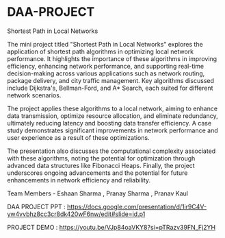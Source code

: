 # DAA-PROJECT
Shortest Path in Local Networks

The mini project titled "Shortest Path in Local Networks" explores the application of shortest path algorithms in optimizing local network performance. It highlights the importance of these algorithms in improving efficiency, enhancing network performance, and supporting real-time decision-making across various applications such as network routing, package delivery, and city traffic management. Key algorithms discussed include Dijkstra's, Bellman-Ford, and A* Search, each suited for different network scenarios.

The project applies these algorithms to a local network, aiming to enhance data transmission, optimize resource allocation, and eliminate redundancy, ultimately reducing latency and boosting data transfer efficiency. A case study demonstrates significant improvements in network performance and user experience as a result of these optimizations.

The presentation also discusses the computational complexity associated with these algorithms, noting the potential for optimization through advanced data structures like Fibonacci Heaps. Finally, the project underscores ongoing advancements and the potential for future enhancements in network efficiency and reliability.

Team Members - 
  Eshaan Sharma ,
  Pranay Sharma ,
  Pranav Kaul
  
DAA PROJECT PPT : 
https://docs.google.com/presentation/d/1ir9C4V-yw4vvbhz8cc3cr8dk420wF6nw/edit#slide=id.p1 

PROJECT DEMO : 
https://youtu.be/VJp84oaVKY8?si=pTRazv39FN_Fj2YH 



